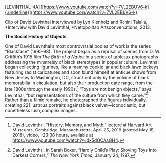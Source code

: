 \[LEVINTHAL-4A\] [[https://www.youtube.com/watch?v=7VL2EBUV6-k]{.underline}](https://www.youtube.com/watch?v=7VL2EBUV6-k)

Clip of David Levinthal interviewed by Lyn Kienholz and Rohini Talalla, *Interview with David Levinthal, *Netropolitan Artsconversations, 2013.

**The Social History of Objects**

One of David Levinthal’s most controversial bodies of work is the series “Blackface” (1995–98). The project began as a reprisal of scenes from D. W. Griffith’s 1915 film *The Birth of a Nation* in a series of tableaux photographs addressing the minstrelsy of black stereotypes in popular culture. Levinthal began collecting figurines, like a mammy cookie jar and black lawn jockeys featuring racist caricatures and soon found himself at antique shows from New Jersey to Washington, DC, struck not only by the volume of black memorabilia in circulation, but also their production date range, from the late 1800s through the early 1990s.[^1] “Toys are not benign objects,” says Levinthal, “but representations of the culture from which they came.”[^2] Rather than a filmic remake, he photographed the figures individually, creating 221 lustrous portraits against black velvet—iconoclastic, but nonetheless lush, complex images.

[^1]: David Levinthal, “History, Memory, and Myth,” lecture at Harvard Art Museums, Cambridge, Massachusetts, April 25, 2018 (posted May 15, 2018), video, 1:23:38 hours, available at https://www.youtube.com/watch?v=dx5dGCAaGH4.

[^2]: David Levinthal, in Sarah Boxer, “Hardly Child’s Play: Shoving Toys Into Darkest Corners,” *The New York Times*, January 24, 1997.
